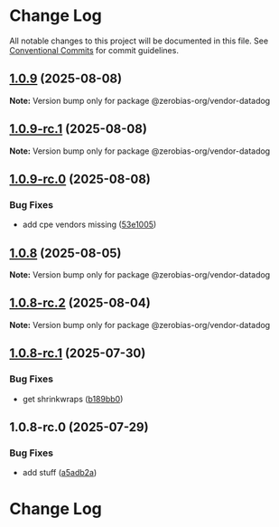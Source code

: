 # Change Log

All notable changes to this project will be documented in this file.
See [Conventional Commits](https://conventionalcommits.org) for commit guidelines.

## [1.0.9](https://github.com/zerobias-org/vendor/compare/@zerobias-org/vendor-datadog@1.0.9-rc.1...@zerobias-org/vendor-datadog@1.0.9) (2025-08-08)

**Note:** Version bump only for package @zerobias-org/vendor-datadog





## [1.0.9-rc.1](https://github.com/zerobias-org/vendor/compare/@zerobias-org/vendor-datadog@1.0.9-rc.0...@zerobias-org/vendor-datadog@1.0.9-rc.1) (2025-08-08)

**Note:** Version bump only for package @zerobias-org/vendor-datadog





## [1.0.9-rc.0](https://github.com/zerobias-org/vendor/compare/@zerobias-org/vendor-datadog@1.0.8...@zerobias-org/vendor-datadog@1.0.9-rc.0) (2025-08-08)


### Bug Fixes

* add cpe vendors missing ([53e1005](https://github.com/zerobias-org/vendor/commit/53e100520e848be73b2cba8a0ef4f184844b8abb))





## [1.0.8](https://github.com/zerobias-org/vendor/compare/@zerobias-org/vendor-datadog@1.0.8-rc.2...@zerobias-org/vendor-datadog@1.0.8) (2025-08-05)

**Note:** Version bump only for package @zerobias-org/vendor-datadog





## [1.0.8-rc.2](https://github.com/zerobias-org/vendor/compare/@zerobias-org/vendor-datadog@1.0.8-rc.1...@zerobias-org/vendor-datadog@1.0.8-rc.2) (2025-08-04)

**Note:** Version bump only for package @zerobias-org/vendor-datadog





## [1.0.8-rc.1](https://github.com/zerobias-org/vendor/compare/@zerobias-org/vendor-datadog@1.0.8-rc.0...@zerobias-org/vendor-datadog@1.0.8-rc.1) (2025-07-30)


### Bug Fixes

* get shrinkwraps ([b189bb0](https://github.com/zerobias-org/vendor/commit/b189bb0cf53ad66427530ccc0eab7824527942d3))





## 1.0.8-rc.0 (2025-07-29)


### Bug Fixes

* add stuff ([a5adb2a](https://github.com/zerobias-org/vendor/commit/a5adb2aecd0670c42e9077affecb6a047bf30fc6))





# Change Log
